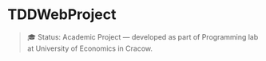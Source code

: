 # TDDWebProject

> 🎓 Status: Academic Project — developed as part of Programming lab at University of Economics in Cracow.
